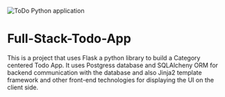 ![ToDo Python application](https://github.com/abbeyseto/Full-Stack-Todo-App/workflows/ToDo%20Python%20application/badge.svg?branch=master)

# Full-Stack-Todo-App
This is a project that uses Flask a python library to build a Category centered Todo App. It uses Postgress database and SQLAlcheny ORM for backend communication with the database and also Jinja2 template framework and other front-end technologies for displaying the UI on the client side.
